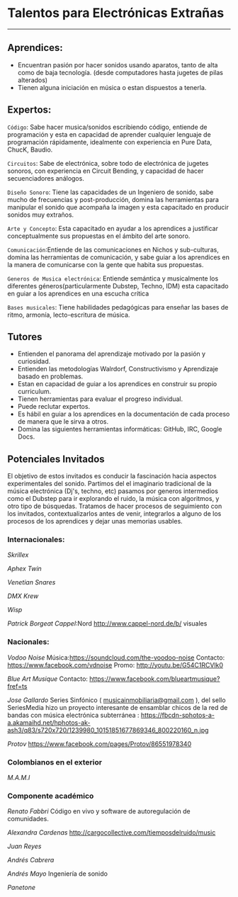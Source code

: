  
# Talentos para Electrónicas Extrañas
----

## Aprendices:
- Encuentran pasión  por hacer sonidos usando aparatos, tanto de alta como de baja tecnología. (desde computadores hasta jugetes de pilas alterados)
- Tienen alguna iniciación en música o estan dispuestos a tenerla.


## Expertos:
`Código`: Sabe hacer musica/sonidos escribiendo código, entiende de programación y esta en capacidad de aprender cualquier lenguaje de programación rápidamente, idealmente con experiencia en Pure Data, ChucK,  Baudio.
     
`Circuitos`: Sabe de electrónica, sobre todo de electrónica de jugetes sonoros, con experiencia en Circuit Bending, y capacidad de hacer secuenciadores análogos.
     
`Diseño Sonoro`: Tiene las capacidades de un Ingeniero de sonido, sabe mucho de frecuencias y post-producción, domina las herramientas para manipular el sonido que acompaña la imagen y esta capacitado en producir sonidos muy extraños.
     
`Arte y Concepto`: Esta capacitado en ayudar a los aprendices a justificar conceptualmente sus propuestas en el ámbito del arte sonoro.
     
`Comunicación`:Entiende de las comunicaciones en Nichos y sub-culturas, domina las herramientas de comunicación, y sabe guiar a los aprendices en la manera de comunicarse con la gente que habita sus propuestas.
     
`Generos de Musica electrónica`: Entiende semántica y musicalmente los diferentes géneros(particularmente Dubstep, Techno, IDM) esta capacitado en guiar a los aprendices en una escucha crítica
     
`Bases musicales`: Tiene habilidades pedagógicas para enseñar las bases de ritmo, armonía, lecto-escritura de música.
     
## Tutores
- Entienden el panorama del aprendizaje motivado por la pasión y curiosidad.
- Entienden las metodologías Walrdorf, Constructivismo y Aprendizaje basado en problemas. 
- Estan en capacidad de guiar a los aprendices en construir su propio curriculum.
- Tienen herramientas para evaluar el progreso individual.
- Puede reclutar expertos.
- Es hábil en guiar a los aprendices en la documentación de cada proceso de manera que le sirva a otros.
- Domina las siguientes herramientas informáticas: GitHub, IRC, Google Docs.

## Potenciales Invitados
El objetivo de estos invitados es conducir la fascinación hacia aspectos experimentales del sonido.
Partimos del el imaginario tradicional de la música electrónica (Dj's, techno, etc) pasamos por generos intermedios como el Dubstep para ir explorando el ruido, la música con algoritmos, y otro tipo de búsquedas.
Tratamos de hacer procesos de seguimiento con los invitados, contextualizarlos antes de venir, integrarlos a alguno de los procesos de los aprendices y dejar unas memorias usables.




### Internacionales:
*Skrillex*

*Aphex Twin*

*Venetian Snares*

*DMX Krew*

*Wisp*

*Patrick Borgeat Cappel*:Nord http://www.cappel-nord.de/b/ visuales



### Nacionales:

*Vodoo Noise*
Música:https://soundcloud.com/the-voodoo-noise
Contacto: https://www.facebook.com/vdnoise
Promo: http://youtu.be/G54C1RCVlk0

*Blue Art Musique*
Contacto: https://www.facebook.com/blueartmusique?fref=ts

*Jose Gallardo* Series Sinfónico  ( musicainmobiliaria@gmail.com ), del sello SeriesMedia hizo un proyecto interesante de ensamblar chicos de la red de bandas con música electrónica subterránea : https://fbcdn-sphotos-a-a.akamaihd.net/hphotos-ak-ash3/q83/s720x720/1239980_10151851677869346_800220160_n.jpg

*Protov* https://www.facebook.com/pages/Protov/86551978340


### Colombianos en el exterior

*M.A.M.I*

### Componente académico

*Renato Fabbri* Código en vivo y software de autoregulación de comunidades.

*Alexandra Cardenas* http://cargocollective.com/tiemposdelruido/music

*Juan Reyes*

*Andrés Cabrera*

*Andrés Mayo* Ingeniería de sonido

*Panetone* 








